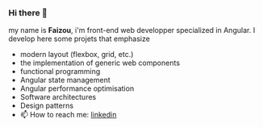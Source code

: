 ### Hi there 👋 


my name is **Faizou**, i'm front-end web developper specialized in Angular. I develop here some projets that emphasize 

- modern layout (flexbox, grid, etc.)
- the implementation of generic web components
- functional programming
- Angular state management
- Angular performance optimisation
- Software architectures
- Design patterns
- 📫 How to reach me: [linkedin](https://www.linkedin.com/in/fa%C3%AFzou-aremou-8b125b110/)


